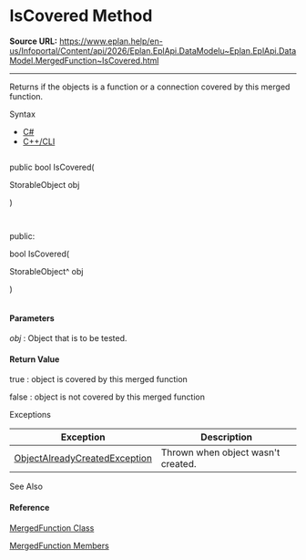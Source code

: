 # IsCovered Method

**Source URL:** https://www.eplan.help/en-us/Infoportal/Content/api/2026/Eplan.EplApi.DataModelu~Eplan.EplApi.DataModel.MergedFunction~IsCovered.html

---

Returns if the objects is a function or a connection covered by this merged function.

Syntax

- [C#](#i-syntax-CS)
- [C++/CLI](#i-syntax-CPP2005)

```
```
public bool IsCovered( 
   StorableObject obj
)
```
```

```
```
public:
bool IsCovered( 
   StorableObject^ obj
)
```
```

#### Parameters

*obj*
:   Object that is to be tested.

#### Return Value

true : object is covered by this merged function

false : object is not covered by this merged function

Exceptions

| Exception | Description |
| --- | --- |
| [ObjectAlreadyCreatedException](Eplan.EplApi.DataModelu~Eplan.EplApi.DataModel.ObjectAlreadyCreatedException.html) | Thrown when object wasn't created. |



See Also

#### Reference

[MergedFunction Class](Eplan.EplApi.DataModelu~Eplan.EplApi.DataModel.MergedFunction.html)
  
[MergedFunction Members](Eplan.EplApi.DataModelu~Eplan.EplApi.DataModel.MergedFunction_members.html)